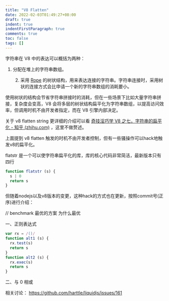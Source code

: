 ```yaml
---
title: "V8 Flatten"
date: 2022-02-03T01:49:27+08:00
draft: true
indent: true
indentFirstParagraph: true
comments: true
toc: false
tags: []
---
```


字符串在 V8 中的表达可以概括为两种：

1. 分配在堆上的字符串数组。

 	2. 采用 [Rope](https://en.wikipedia.org/wiki/Rope_(data_structure)) 的树状结构，用来表达连接的字符串。字符串连接时，采用树状的连接方式会比申请一个新的字符串数组的消耗要小。

使用树状的结构会节省字符串拼接时的消耗，但在一些场景下比如大量字符串拼接，复杂度会变高，V8 会将多层的树状结构扁平化为字符串数组，以提高访问效率，但调用时机不由开发者指定，而在 V8 引擎内部决定。

关于 v8 flatten string 更详细的介绍可以看 [奇技淫巧学 V8 之七，字符串的扁平化 - 知乎 (zhihu.com)](https://zhuanlan.zhihu.com/p/28907384) ，这里不做赘述。

上面提到 v8 flatten 触发的时机不由开发者控制，但有一些骚操作可以hack地触发v8的扁平化。

flatstr 是一个可以使字符串扁平化的库，库的核心代码非常简洁，最新版本只有四行

```javascript
function flatstr (s) {
  s | 0
  return s
}
```

但随着nodejs以及v8版本的变更，这种hack的方式也在更新，按照commit号(正序)进行介绍：

// benchmark 最优的方案 为什么最优

一、正则表达式

```javascript
var rx = /()/
function alt1 (s) {
  rx.test(s)
  return s
}
function alt2 (s) {
  rx.exec(s)
  return s
}
```



二、与 0 相或









相关讨论： https://github.com/harttle/liquidjs/issues/161

